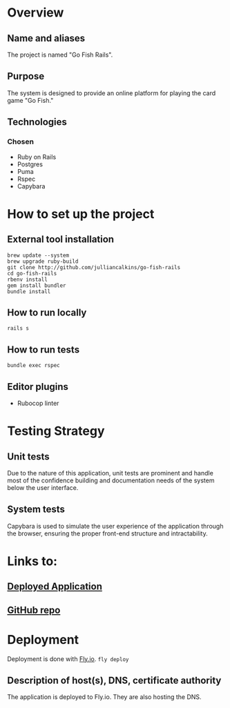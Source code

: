 # Overview
## Name and aliases
The project is named "Go Fish Rails".

## Purpose
The system is designed to provide an online platform for playing the card game "Go Fish."

## Technologies
### Chosen
* Ruby on Rails
* Postgres
* Puma
* Rspec
* Capybara

# How to set up the project
## External tool installation
```
brew update --system
brew upgrade ruby-build
git clone http://github.com/julliancalkins/go-fish-rails
cd go-fish-rails
rbenv install
gem install bundler
bundle install
```

## How to run locally
`rails s`

## How to run tests
`bundle exec rspec`

## Editor plugins
* Rubocop linter

# Testing Strategy

## Unit tests
Due to the nature of this application, unit tests are prominent and handle most of the confidence building and documentation needs of the system below the user interface.

## System tests
Capybara is used to simulate the user experience of the application through the browser, ensuring the proper front-end structure and intractability.

# Links to:
## [Deployed Application](https://go-fish-rails-falling-thunder-6181.fly.dev)
## [GitHub repo](http://github.com/julliancalkins/go-fish-rails)

# Deployment
Deployment is done with [Fly.io](http://fly.io).
`fly deploy`

## Description of host(s), DNS, certificate authority
The application is deployed to Fly.io. They are also hosting the DNS.
